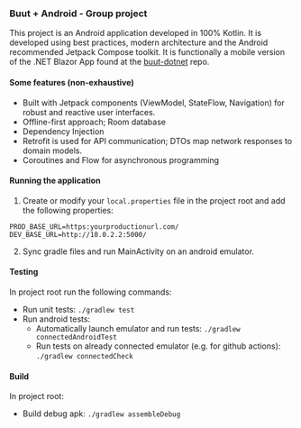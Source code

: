 ### Buut + Android - Group project

This project is an Android application developed in 100% Kotlin. It is developed using best practices, modern architecture and the Android recommended Jetpack Compose toolkit. It is functionally a mobile version of the .NET Blazor App found at the [buut-dotnet](https://github.com/Pyrrhusn/buut-rise-dotNet#) repo.

#### Some features (non-exhaustive)
- Built with Jetpack components (ViewModel, StateFlow, Navigation) for robust and reactive user interfaces.
- Offline-first approach; Room database 
- Dependency Injection
- Retrofit is used for API communication; DTOs map network responses to domain models.
- Coroutines and Flow for asynchronous programming

#### Running the application

1. Create or modify your `local.properties` file in the project root and add the following properties:

```env
PROD_BASE_URL=https:yourproductionurl.com/ 
DEV_BASE_URL=http://10.0.2.2:5000/
```

2. Sync gradle files and run MainActivity on an android emulator.

#### Testing

In project root run the following commands:

- Run unit tests: `./gradlew test`
- Run android tests:
  - Automatically launch emulator and run tests: `./gradlew connectedAndroidTest`
  - Run tests on already connected emulator (e.g. for github actions): `./gradlew connectedCheck`

#### Build

In project root:

- Build debug apk: `./gradlew assembleDebug`
